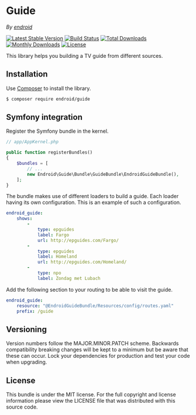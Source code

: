 # Guide

*By [endroid](https://endroid.nl/)*

[![Latest Stable Version](http://img.shields.io/packagist/v/endroid/guide.svg)](https://packagist.org/packages/endroid/guide)
[![Build Status](http://img.shields.io/travis/endroid/guide.svg)](http://travis-ci.org/endroid/guide)
[![Total Downloads](http://img.shields.io/packagist/dt/endroid/guide.svg)](https://packagist.org/packages/endroid/guide)
[![Monthly Downloads](http://img.shields.io/packagist/dm/endroid/guide.svg)](https://packagist.org/packages/endroid/guide)
[![License](http://img.shields.io/packagist/l/endroid/guide.svg)](https://packagist.org/packages/endroid/guide)

This library helps you building a TV guide from different sources.

## Installation

Use [Composer](https://getcomposer.org/) to install the library.

``` bash
$ composer require endroid/guide
```

## Symfony integration

Register the Symfony bundle in the kernel.

```php
// app/AppKernel.php

public function registerBundles()
{
    $bundles = [
        // ...
        new Endroid\Guide\Bundle\GuideBundle\EndroidGuideBundle(),
    ];
}
```

The bundle makes use of different loaders to build a guide. Each loader having
its own configuration. This is an example of such a configuration.

```yaml
endroid_guide:
    shows:
        -
            type: epguides
            label: Fargo
            url: http://epguides.com/Fargo/
        -
            type: epguides
            label: Homeland
            url: http://epguides.com/Homeland/
        -
            type: npo
            label: Zondag met Lubach
```

Add the following section to your routing to be able to visit the guide.

``` yml
endroid_guide:
    resource: "@EndroidGuideBundle/Resources/config/routes.yaml"
    prefix: /guide
```

## Versioning

Version numbers follow the MAJOR.MINOR.PATCH scheme. Backwards compatibility
breaking changes will be kept to a minimum but be aware that these can occur.
Lock your dependencies for production and test your code when upgrading.

## License

This bundle is under the MIT license. For the full copyright and license
information please view the LICENSE file that was distributed with this source code.

